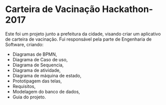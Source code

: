 # Carteira de Vacinação Hackathon-2017

Este foi um projeto junto a prefeitura da cidade, visando criar um aplicativo de carteira de vacinação. Fui responsável pela parte de Engenharia de Software, criando:

- Diagramas de BPMN,
- Diagrama de Caso de uso, 
- Diagrama de Sequencia, 
- Diagrama de atividade, 
- Diagrama de máquina de estado, 
- Prototipagem das telas, 
- Requisitos, 
- Modelagem do banco de dados,
- Guia do projeto.
